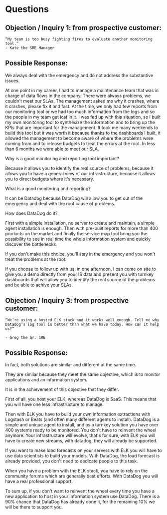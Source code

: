 # Questions

## Objection / Inquiry 1: from prospective customer:
    “My team is too busy fighting fires to evaluate another monitoring tool.”
    - Kate the SRE Manager


## Possible Response:
We always deal with the emergency and do not address the substantive issues.

At one point in my career, I had to manage a maintenance team that was in charge of data flows in the company.
There were always problems, we couldn't meet our SLAs.
The management asked me why it crashes, where it crashes, please fix it and fast.
At the time, we only had few reports from our monitoring tool or we had too much information from the logs and so the people in my team get lost in it.
I was fed up with this situation, so I built my own monitoring tool to synthesize the information and to bring up the KPIs that are important for the management.
It took me many weekends to build this tool but it was worth it because thanks to the dashboards I built, it allowed the management to become aware of where the problems were coming from and to release budgets to treat the errors at the root.
In less than 6 months we were able to meet our SLA.

Why is a good monitoring and reporting tool important?

Because it allows you to identify the real source of problems, because it allows you to have a general view of our infrastructure, because it allows you to direct budgets where it's necessary.

What is a good monitoring and reporting? 

It can be Datadog because DataDog will allow you to get out of the emergency and deal with the root cause of problems.

How does DataDog do it? 

First with a simple installation, no server to create and maintain, a simple agent installation is enough. Then with pre-built reports for more than 400 products on the market and finally the service map tool bring you the possibility to see in real time the whole information system and quickly discover the bottlenecks.

If you don't make this choice, you'll stay in the emergency and you won't treat the problems at the root. 

If you choose to follow up with us, in one afternoon, I can come on site to give you a demo directly from your IS data and present you with turnkey dashboards that will allow you to identify the real source of the problems and be able to achive your SLAs.


## Objection / Inquiry 3: from prospective customer:
    “We’re using a hosted ELK stack and it works well enough. Tell me why Datadog’s log tool is better than what we have today. How can it help us?”

    - Greg the Sr. SRE
  
## Possible Response:
In fact, both solutions are similar and different at the same time.

They are similar because they meet the same objective, which is to monitor applications and an information system.

It is in the achievement of this objective that they differ.

First of all, you host your ELK, whereas DataDog is SaaS. This means that you will have one less infrastructure to manage. 

Then with ELK you have to build your own information extractions with Logstash or Beats (and often many different agents to install). DataDog is a simple and unique agent to install, and as a turnkey solution you have over 400 systems ready to be monitored. You don't have to reinvent the wheel anymore. Your infrastructure will evolve, that's for sure, with ELK you will have to create new streams, with datadog, they will already be supported. 

If you want to make load forecasts on your servers with ELK you will have to use data scientists to build your models. With DataDog, the load forecast is already provided, you don't need to dedicate people to this task.

When you have a problem with the ELK stack, you have to rely on the community forums which are generally best efforts. With DataDog you will have a real professional support.

To sum up, if you don't want to reinvent the wheel every time you have a new application to host in your information system use DataDog. There is a 90% chance that DataDog has already done it, for the remaining 10% we will be there to support you.

